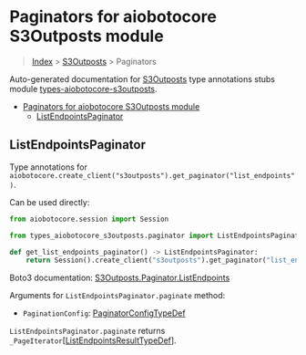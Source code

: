 <a id="paginators-for-aiobotocore-s3outposts-module"></a>

# Paginators for aiobotocore S3Outposts module

> [Index](..) > [S3Outposts](.) > Paginators

Auto-generated documentation for
[S3Outposts](https://boto3.amazonaws.com/v1/documentation/api/latest/reference/services/s3outposts.html#S3Outposts)
type annotations stubs module
[types-aiobotocore-s3outposts](https://pypi.org/project/types-aiobotocore-s3outposts/).

- [Paginators for aiobotocore S3Outposts module](#paginators-for-aiobotocore-s3outposts-module)
  - [ListEndpointsPaginator](#listendpointspaginator)

<a id="listendpointspaginator"></a>

## ListEndpointsPaginator

Type annotations for
`aiobotocore.create_client("s3outposts").get_paginator("list_endpoints")`.

Can be used directly:

```python
from aiobotocore.session import Session

from types_aiobotocore_s3outposts.paginator import ListEndpointsPaginator

def get_list_endpoints_paginator() -> ListEndpointsPaginator:
    return Session().create_client("s3outposts").get_paginator("list_endpoints")
```

Boto3 documentation:
[S3Outposts.Paginator.ListEndpoints](https://boto3.amazonaws.com/v1/documentation/api/latest/reference/services/s3outposts.html#S3Outposts.Paginator.ListEndpoints)

Arguments for `ListEndpointsPaginator.paginate` method:

- `PaginationConfig`:
  [PaginatorConfigTypeDef](./type_defs.md#paginatorconfigtypedef)

`ListEndpointsPaginator.paginate` returns
`_PageIterator`\[[ListEndpointsResultTypeDef](./type_defs.md#listendpointsresulttypedef)\].
